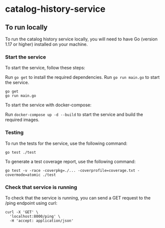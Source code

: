 # catalog-history-service

## To run locally

To run the catalog history service locally, you will need to have Go (version 1.17 or higher) installed on your machine.

### Start the service

To start the service, follow these steps:

Run `go get` to install the required dependencies.
Run `go run main.go` to start the service.

```shell
go get
go run main.go
```

To start the service with docker-compose:

Run `docker-compose up -d --build` to start the service and build the required images.

### Testing

To run the tests for the service, use the following command:

```shell
go test ./test
```

To generate a test coverage report, use the following command:

```shell
go test -v -race -coverpkg=./... -coverprofile=coverage.txt -covermode=atomic ./test
```

### Check that service is running

To check that the service is running, you can send a GET request to the /ping endpoint using curl:

```shell
curl -X 'GET' \
  'localhost:8000/ping' \
  -H 'accept: application/json'
```
